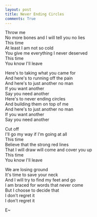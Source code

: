 ```yaml
---
layout: post
title: Never Ending Circles
comments: True
---
```


Throw me  
No more bones and I will tell you no lies  
This time  
At least I am not so cold  
You give me everything I never deserved  
This time  
You know I'll leave

Here's to taking what you came for  
And here's to running off the pain  
And here's to just another no man  
If you want another  
Say you need another  
Here's to never ending circles  
And building them on top of me  
And here's to just another no man  
If you want another  
Say you need another

Cut off  
I'll go my way if I'm going at all  
This time  
Believe that the strong red lines  
That I will draw will come and cover you up  
This time  
You know I'll leave

We are losing ground  
It's time to save your neck  
And I will try to find my feet and go  
I am braced for words that never come  
But I choose to decide that  
I don't regret it  
I don't regret it

E~
